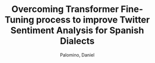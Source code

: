 ---
paperId: 53
author: Palomino, Daniel
publicationauthor: Palomino, D.
title: Overcoming Transformer Fine-Tuning process to improve Twitter Sentiment Analysis for Spanish Dialects
pdf: Palomino_LongTalk_53.pdf
poster: Palomino_LongTalk_53.png
alt: --
type: Oral
topic: Natural Language Processing
link: https://doi.org/10.52591/lxai202012124
conference: neurips
year: 2020
tags: neurips-2020
location: Virtual
---